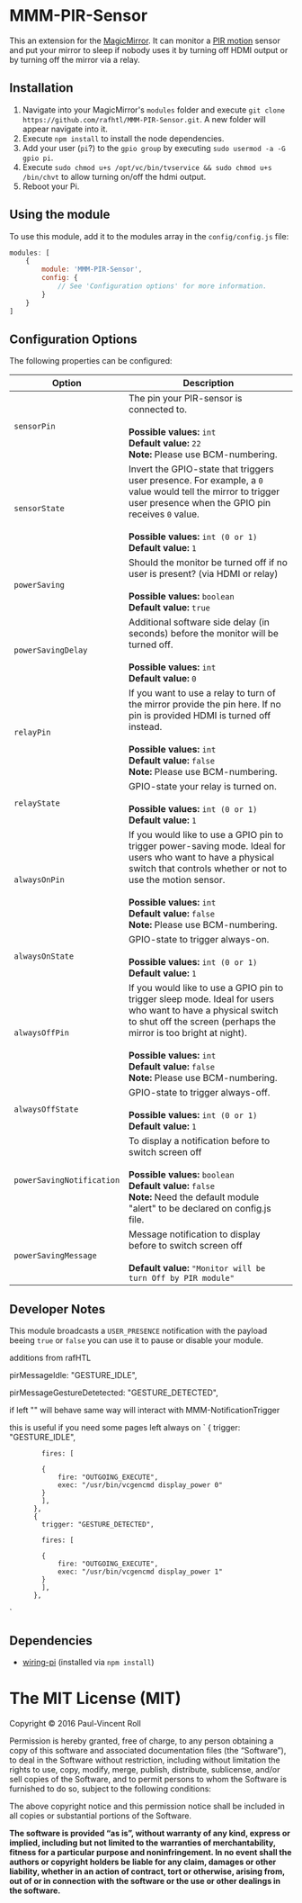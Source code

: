 # MMM-PIR-Sensor
This an extension for the [MagicMirror](https://github.com/MichMich/MagicMirror). It can monitor a [PIR motion](http://www.amazon.com/2013newestseller-HC-SR501-Pyroelectric-Infrared-Detector/dp/B00FDPO9B8) sensor and put your mirror to sleep if nobody uses it by turning off HDMI output or by turning off the mirror via a relay.

## Installation
1. Navigate into your MagicMirror's `modules` folder and execute `git clone https://github.com/rafhtl/MMM-PIR-Sensor.git`. A new folder will appear navigate into it.
2. Execute `npm install` to install the node dependencies.
3. Add your user (`pi`?) to the `gpio group` by executing `sudo usermod -a -G gpio pi`.
4. Execute `sudo chmod u+s /opt/vc/bin/tvservice && sudo chmod u+s /bin/chvt` to allow turning on/off the hdmi output.
5. Reboot your Pi.

## Using the module

To use this module, add it to the modules array in the `config/config.js` file:
````javascript
modules: [
	{
		module: 'MMM-PIR-Sensor',
		config: {
			// See 'Configuration options' for more information.
		}
	}
]
````

## Configuration Options

The following properties can be configured:

<table width="100%">
	<!-- why, markdown... -->
	<thead>
		<tr>
			<th>Option</th>
			<th width="100%">Description</th>
		</tr>
	<thead>
	<tbody>
		<tr>
			<td><code>sensorPin</code></td>
			<td>The pin your PIR-sensor is connected to.<br>
				<br><b>Possible values:</b> <code>int</code>
				<br><b>Default value:</b> <code>22</code>
				<br><b>Note:</b> Please use BCM-numbering.
			</td>
		</tr>
		<tr>
			<td><code>sensorState</code></td>
			<td>Invert the GPIO-state that triggers user presence. For example, a <code>0</code> value would tell the mirror to trigger user presence when the GPIO pin receives <code>0</code> value.<br>
				<br><b>Possible values:</b> <code>int (0 or 1)</code>
				<br><b>Default value:</b> <code>1</code>
			</td>
		</tr>
		<tr>
			<td><code>powerSaving</code></td>
			<td>Should the monitor be turned off if no user is present? (via HDMI or relay)<br>
				<br><b>Possible values:</b> <code>boolean</code>
				<br><b>Default value:</b> <code>true</code>
			</td>
		</tr>
		<tr>
			<td><code>powerSavingDelay</code></td>
			<td>Additional software side delay (in seconds) before the monitor will be turned off.<br>
				<br><b>Possible values:</b> <code>int</code>
				<br><b>Default value:</b> <code>0</code>
			</td>
		</tr>
		<tr>
			<td><code>relayPin</code></td>
			<td>If you want to use a relay to turn of the mirror provide the pin here. If no pin is provided HDMI is turned off instead.<br>
				<br><b>Possible values:</b> <code>int</code>
				<br><b>Default value:</b> <code>false</code>
				<br><b>Note:</b> Please use BCM-numbering.
			</td>
		</tr>
		<tr>
			<td><code>relayState</code></td>
			<td>GPIO-state your relay is turned on.<br>
				<br><b>Possible values:</b> <code>int (0 or 1)</code>
				<br><b>Default value:</b> <code>1</code>
			</td>
		</tr>
		<tr>
			<td><code>alwaysOnPin</code></td>
			<td>If you would like to use a GPIO pin to trigger power-saving mode. Ideal for users who want to have a physical switch that controls whether or not to use the motion sensor.<br>
				<br><b>Possible values:</b> <code>int</code>
				<br><b>Default value:</b> <code>false</code>
				<br><b>Note:</b> Please use BCM-numbering.
			</td>
		</tr>
		<tr>
			<td><code>alwaysOnState</code></td>
			<td>GPIO-state to trigger always-on.<br>
				<br><b>Possible values:</b> <code>int (0 or 1)</code>
				<br><b>Default value:</b> <code>1</code>
			</td>
		</tr>
		<tr>
			<td><code>alwaysOffPin</code></td>
			<td>If you would like to use a GPIO pin to trigger sleep mode. Ideal for users who want to have a physical switch to shut off the screen (perhaps the mirror is too bright at night).<br>
				<br><b>Possible values:</b> <code>int</code>
				<br><b>Default value:</b> <code>false</code>
				<br><b>Note:</b> Please use BCM-numbering.
			</td>
		</tr>
		<tr>
			<td><code>alwaysOffState</code></td>
			<td>GPIO-state to trigger always-off.<br>
				<br><b>Possible values:</b> <code>int (0 or 1)</code>
				<br><b>Default value:</b> <code>1</code>
			</td>
		</tr>
		<tr>
			<td><code>powerSavingNotification</code></td>
			<td>To display a notification before to switch screen off<br>
				<br><b>Possible values:</b> <code>boolean</code>
				<br><b>Default value:</b> <code>false</code>
				<br><b>Note:</b> Need the default module "alert" to be declared on config.js file.
			</td>
		</tr>
		<tr>
			<td><code>powerSavingMessage</code></td>
			<td>Message notification to display before to switch screen off<br>
				<br><b>Default value:</b> <code>"Monitor will be turn Off by PIR module"</code>
			</td>
		</tr>
	</tbody>
</table>

## Developer Notes
This module broadcasts a `USER_PRESENCE` notification with the payload beeing `true` or `false` you can use it to pause or disable your module.

additions from rafHTL

pirMessageIdle: "GESTURE_IDLE",

pirMessageGestureDetetected: "GESTURE_DETECTED",

if left "" will behave same way will interact with MMM-NotificationTrigger

this is useful if you need some pages left always on
`
          {
            trigger: "GESTURE_IDLE",
            
            fires: [
            
            {		
                fire: "OUTGOING_EXECUTE",
                exec: "/usr/bin/vcgencmd display_power 0" 
            }
            ], 
          },
          {
            trigger: "GESTURE_DETECTED",
            
            fires: [
            
            {		
                fire: "OUTGOING_EXECUTE",
                exec: "/usr/bin/vcgencmd display_power 1" 
            }
            ], 
          },
`

## Dependencies
- [wiring-pi](https://www.npmjs.com/package/wiring-pi) (installed via `npm install`)

The MIT License (MIT)
=====================

Copyright © 2016 Paul-Vincent Roll

Permission is hereby granted, free of charge, to any person
obtaining a copy of this software and associated documentation
files (the “Software”), to deal in the Software without
restriction, including without limitation the rights to use,
copy, modify, merge, publish, distribute, sublicense, and/or sell
copies of the Software, and to permit persons to whom the
Software is furnished to do so, subject to the following
conditions:

The above copyright notice and this permission notice shall be
included in all copies or substantial portions of the Software.

**The software is provided “as is”, without warranty of any kind, express or implied, including but not limited to the warranties of merchantability, fitness for a particular purpose and noninfringement. In no event shall the authors or copyright holders be liable for any claim, damages or other liability, whether in an action of contract, tort or otherwise, arising from, out of or in connection with the software or the use or other dealings in the software.**
